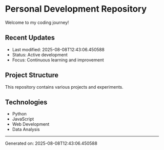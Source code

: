 # Personal Development Repository

Welcome to my coding journey! 

## Recent Updates
- Last modified: 2025-08-08T12:43:06.450588
- Status: Active development
- Focus: Continuous learning and improvement

## Project Structure
This repository contains various projects and experiments.

## Technologies
- Python
- JavaScript  
- Web Development
- Data Analysis

---
Generated on: 2025-08-08T12:43:06.450588
